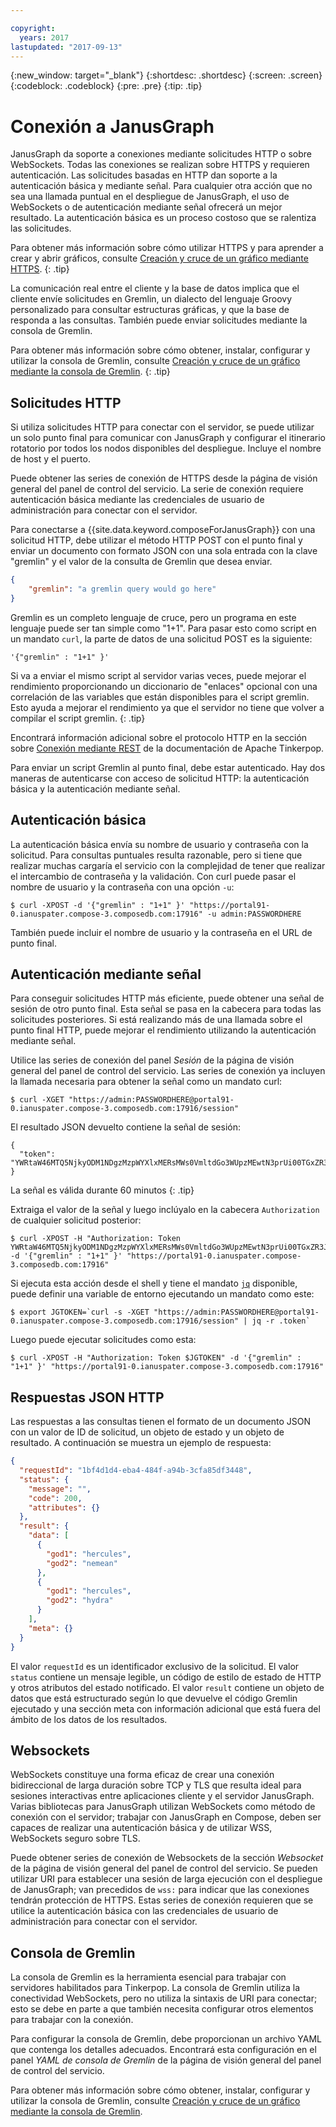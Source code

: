 ```yaml
---

copyright:
  years: 2017
lastupdated: "2017-09-13"
---
```


{:new_window: target="_blank"}
{:shortdesc: .shortdesc}
{:screen: .screen}
{:codeblock: .codeblock}
{:pre: .pre}
{:tip: .tip}

# Conexión a JanusGraph

JanusGraph da soporte a conexiones mediante solicitudes HTTP o sobre WebSockets. Todas las conexiones se realizan sobre HTTPS y requieren autenticación. Las solicitudes basadas en HTTP dan soporte a la autenticación básica y mediante señal. Para cualquier otra acción que no sea una llamada puntual en el despliegue de JanusGraph, el uso de WebSockets o de autenticación mediante señal ofrecerá un mejor resultado. La autenticación básica es un proceso costoso que se ralentiza las solicitudes.

Para obtener más información sobre cómo utilizar HTTPS y para aprender a crear y abrir gráficos, consulte [Creación y cruce de un gráfico mediante HTTPS](./tutorial-https.html).
{: .tip}

La comunicación real entre el cliente y la base de datos implica que el cliente envíe solicitudes en Gremlin, un dialecto del lenguaje Groovy personalizado para consultar estructuras gráficas, y que la base de responda a las consultas. También puede enviar solicitudes mediante la consola de Gremlin.

Para obtener más información sobre cómo obtener, instalar, configurar y utilizar la consola de Gremlin, consulte [Creación y cruce de un gráfico mediante la consola de Gremlin](./tutorial-gremlin-console.html).
{: .tip}

## Solicitudes HTTP

Si utiliza solicitudes HTTP para conectar con el servidor, se puede utilizar un solo punto final para comunicar con JanusGraph y configurar el itinerario rotatorio por todos los nodos disponibles del despliegue. Incluye el nombre de host y el puerto.

Puede obtener las series de conexión de HTTPS desde la página de visión general del panel de control del servicio. La serie de conexión requiere autenticación básica mediante las credenciales de usuario de administración para conectar con el servidor.

Para conectarse a {{site.data.keyword.composeForJanusGraph}} con una solicitud HTTP, debe utilizar el método HTTP POST con el punto final y enviar un documento con formato JSON con una sola entrada con la clave "gremlin" y el valor de la consulta de Gremlin que desea enviar. 

```json
{
    "gremlin": "a gremlin query would go here"
}
```

Gremlin es un completo lenguaje de cruce, pero un programa en este lenguaje puede ser tan simple como "1+1". Para pasar esto como script en un mandato `curl`, la parte de datos de una solicitud POST es la siguiente:

```
'{"gremlin" : "1+1" }'
``` 

Si va a enviar el mismo script al servidor varias veces, puede mejorar el rendimiento proporcionando un diccionario de "enlaces" opcional con una correlación de las variables que están disponibles para el script gremlin. Esto ayuda a mejorar el rendimiento ya que el servidor no tiene que volver a compilar el script gremlin.
{: .tip}

Encontrará información adicional sobre el protocolo HTTP en la sección sobre [Conexión mediante REST](http://tinkerpop.apache.org/docs/3.2.3/reference/#_connecting_via_rest) de la documentación de Apache Tinkerpop.

Para enviar un script Gremlin al punto final, debe estar autenticado. Hay dos maneras de autenticarse con acceso de solicitud HTTP: la autenticación básica y la autenticación mediante señal.

## Autenticación básica

La autenticación básica envía su nombre de usuario y contraseña con la solicitud. Para consultas puntuales resulta razonable, pero si tiene que realizar muchas cargaría el servicio con la complejidad de tener que realizar el intercambio de contraseña y la validación. Con curl puede pasar el nombre de usuario y la contraseña con una opción `-u`:

```shell
$ curl -XPOST -d '{"gremlin" : "1+1" }' "https://portal91-0.ianuspater.compose-3.composedb.com:17916" -u admin:PASSWORDHERE
```

También puede incluir el nombre de usuario y la contraseña en el URL de punto final. 

## Autenticación mediante señal

Para conseguir solicitudes HTTP más eficiente, puede obtener una señal de sesión de otro punto final. Esta señal se pasa en la cabecera para todas las solicitudes posteriores. Si está realizando más de una llamada sobre el punto final HTTP, puede mejorar el rendimiento utilizando la autenticación mediante señal.

Utilice las series de conexión del panel _Sesión_ de la página de visión general del panel de control del servicio. Las series de conexión ya incluyen la llamada necesaria para obtener la señal como un mandato curl:

```shell
$ curl -XGET "https://admin:PASSWORDHERE@portal91-0.ianuspater.compose-3.composedb.com:17916/session"
```

El resultado JSON devuelto contiene la señal de sesión:

```
{
  "token": "YWRtaW46MTQ5NjkyODM1NDgzMzpWYXlxMERsMWs0VmltdGo3WUpzMEwtN3prUi00TGxZR3J6LXZnbDVmN3lnPQ=="
}
```

La señal es válida durante 60 minutos
{: .tip}

Extraiga el valor de la señal y luego inclúyalo en la cabecera `Authorization` de cualquier solicitud posterior:

```shell
$ curl -XPOST -H "Authorization: Token YWRtaW46MTQ5NjkyODM1NDgzMzpWYXlxMERsMWs0VmltdGo3WUpzMEwtN3prUi00TGxZR3J6LXZnbDVmN3lnPQ==" -d '{"gremlin" : "1+1" }' "https://portal91-0.ianuspater.compose-3.composedb.com:17916"
```

Si ejecuta esta acción desde el shell y tiene el mandato [`jq`](https://stedolan.github.io/jq/) disponible, puede definir una variable de entorno ejecutando un mandato como este:

```shell
$ export JGTOKEN=`curl -s -XGET "https://admin:PASSWORDHERE@portal91-0.ianuspater.compose-3.composedb.com:17916/session" | jq -r .token`
```

Luego puede ejecutar solicitudes como esta:

```shell
$ curl -XPOST -H "Authorization: Token $JGTOKEN" -d '{"gremlin" : "1+1" }' "https://portal91-0.ianuspater.compose-3.composedb.com:17916"
```

## Respuestas JSON HTTP

Las respuestas a las consultas tienen el formato de un documento JSON con un valor de ID de solicitud, un objeto de estado y un objeto de resultado. A continuación se muestra un ejemplo de respuesta:

```json
{
  "requestId": "1bf4d1d4-eba4-484f-a94b-3cfa85df3448",
  "status": {
    "message": "",
    "code": 200,
    "attributes": {}
  },
  "result": {
    "data": [
      {
        "god1": "hercules",
        "god2": "nemean"
      },
      {
        "god1": "hercules",
        "god2": "hydra"
      }
    ],
    "meta": {}
  }
}
```
El valor `requestId` es un identificador exclusivo de la solicitud. El valor `status` contiene un mensaje legible, un código de estilo de estado de HTTP y otros atributos del estado notificado. El valor `result` contiene un objeto de datos que está estructurado según lo que devuelve el código Gremlin ejecutado y una sección meta con información adicional que está fuera del ámbito de los datos de los resultados.

## Websockets

WebSockets constituye una forma eficaz de crear una conexión bidireccional de larga duración sobre TCP y TLS que resulta ideal para sesiones interactivas entre aplicaciones cliente y el servidor JanusGraph. Varias bibliotecas para JanusGraph utilizan WebSockets como método de conexión con el servidor; trabajar con JanusGraph en Compose, deben ser capaces de realizar una autenticación básica y de utilizar WSS, WebSockets seguro sobre TLS. 

Puede obtener series de conexión de Websockets de la sección _Websocket_ de la página de visión general del panel de control del servicio. Se pueden utilizar URI para establecer una sesión de larga ejecución con el despliegue de JanusGraph; van precedidos de `wss:` para indicar que las conexiones tendrán protección de HTTPS. Estas series de conexión requieren que se utilice la autenticación básica con las credenciales de usuario de administración para conectar con el servidor.

## Consola de Gremlin

La consola de Gremlin es la herramienta esencial para trabajar con servidores habilitados para Tinkerpop. La consola de Gremlin utiliza la conectividad WebSockets, pero no utiliza la sintaxis de URI para conectar; esto se debe en parte a que también necesita configurar otros elementos para trabajar con la conexión.

Para configurar la consola de Gremlin, debe proporcionan un archivo YAML que contenga los detalles adecuados. Encontrará esta configuración en el panel _YAML de consola de Gremlin_ de la página de visión general del panel de control del servicio.

Para obtener más información sobre cómo obtener, instalar, configurar y utilizar la consola de Gremlin, consulte [Creación y cruce de un gráfico mediante la consola de Gremlin](./tutorial-gremlin-console.html).
